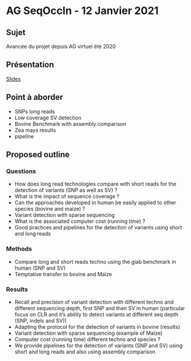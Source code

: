 # AG SeqOccIn - 12 Janvier 2021

## Sujet

Avancée du projet depuis AG virtuel été 2020

## Présentation

[Slides](https://docs.google.com/presentation/d/1EG7Kot2PDPTB9JR1YqycvwtIrryX3uRjWh27Ml6n56c/edit#slide=id.gb35a430bc9_0_5)

## Point à aborder

 - SNPs long reads
 - Low coverage SV detection
 - Bovine Benchmark with assembly comparison
 - Zea mays results
 - pipeline

## Proposed outline

### Questions

- How does long read technologies compare with short reads for the detection of variants (SNP as well as SV) ?
- What is the impact of sequence coverage ?
- Can the approaches developed in human be easily applied to other species (bovine and maize) ?
- Variant detection with sparse sequencing
- What is the associated computer cost (running time) ?
- Good practices and pipelines for the detection of variants using short and long reads

### Methods

- Compare long and short reads techno using the giab benchmark in human (SNP and SV)
- Temptative transfer to bovine and Maïze

### Results

- Recall and precision of variant detection with different techno and different sequencing depth, first SNP and then SV in human (particular focus on CLR and it’s ability to detect variants at different seq depth (SNP, indels and SV))
- Adapting the protocol for the detection of variants in bovine (results)
- Variant detection with sparse sequencing (example of Maïze)
- Computer cost (running time) different techno and species ?
- We provide pipelines for the detection of variants (SNP and SV) using short and long reads and also using assembly comparison



